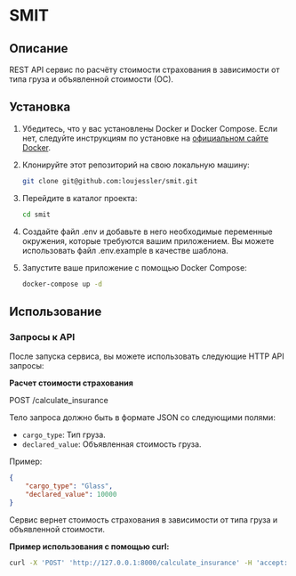 # SMIT

## Описание

REST API сервис по расчёту стоимости страхования в зависимости от типа груза и объявленной стоимости (ОС).

## Установка

1. Убедитесь, что у вас установлены Docker и Docker Compose. Если нет, следуйте инструкциям по установке на [официальном сайте Docker](https://docs.docker.com/get-docker/).

2. Клонируйте этот репозиторий на свою локальную машину:

   ```bash
   git clone git@github.com:loujessler/smit.git
    ```
   
3. Перейдите в каталог проекта:
    
    ```bash
    cd smit
    ```
   
4. Создайте файл .env и добавьте в него необходимые переменные окружения, которые требуются вашим приложением. Вы можете использовать файл .env.example в качестве шаблона.

5. Запустите ваше приложение с помощью Docker Compose:
    
    ```bash
   docker-compose up -d
    ```
   
## Использование

### Запросы к API

После запуска сервиса, вы можете использовать следующие HTTP API запросы:

**Расчет стоимости страхования**

POST /calculate_insurance

Тело запроса должно быть в формате JSON со следующими полями:

- `cargo_type`: Тип груза.
- `declared_value`: Объявленная стоимость груза.

Пример:

```json
{
    "cargo_type": "Glass",
    "declared_value": 10000
}
```
Сервис вернет стоимость страхования в зависимости от типа груза и объявленной стоимости.

**Пример использования с помощью curl:**

```bash
curl -X 'POST' 'http://127.0.0.1:8000/calculate_insurance' -H 'accept: application/json' -H 'Content-Type: application/json' -d '{"cargo_type": "Glass", "declared_cost": 100000}'
```
   
